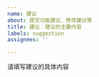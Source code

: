 ```yaml
---
name: 建议
about: 提交功能建议、修改建议等
title: 建议：建议的主要内容
labels: suggestion
assignees: ''

---
```


请填写建议的具体内容
